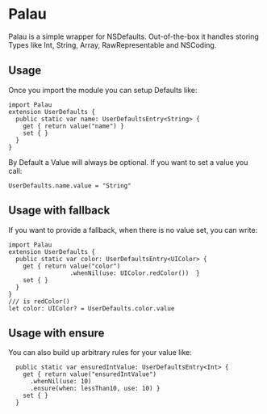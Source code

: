 # Palau

Palau is a simple wrapper for NSDefaults.
Out-of-the-box it handles storing Types like Int, String, Array<String>, RawRepresentable and NSCoding.


## Usage 
Once you import the module you can setup Defaults like:

```
import Palau
extension UserDefaults {
  public static var name: UserDefaultsEntry<String> {
    get { return value("name") }
    set { }
  }
}
```

By Default a Value will always be optional. 
If you want to set a value you call:

```
UserDefaults.name.value = "String"
```
## Usage with fallback

If you want to provide a fallback, when there is no value set,
you can write:

```
import Palau
extension UserDefaults {
  public static var color: UserDefaultsEntry<UIColor> {
    get { return value("color")
                 .whenNil(use: UIColor.redColor())  }
    set { }
  }
}
/// is redColor() 
let color: UIColor? = UserDefaults.color.value
```

## Usage with ensure

You can also build up arbitrary rules for your value like:

```
  public static var ensuredIntValue: UserDefaultsEntry<Int> {
    get { return value("ensuredIntValue")
      .whenNil(use: 10)
      .ensure(when: lessThan10, use: 10) }
    set { }
  }
```






